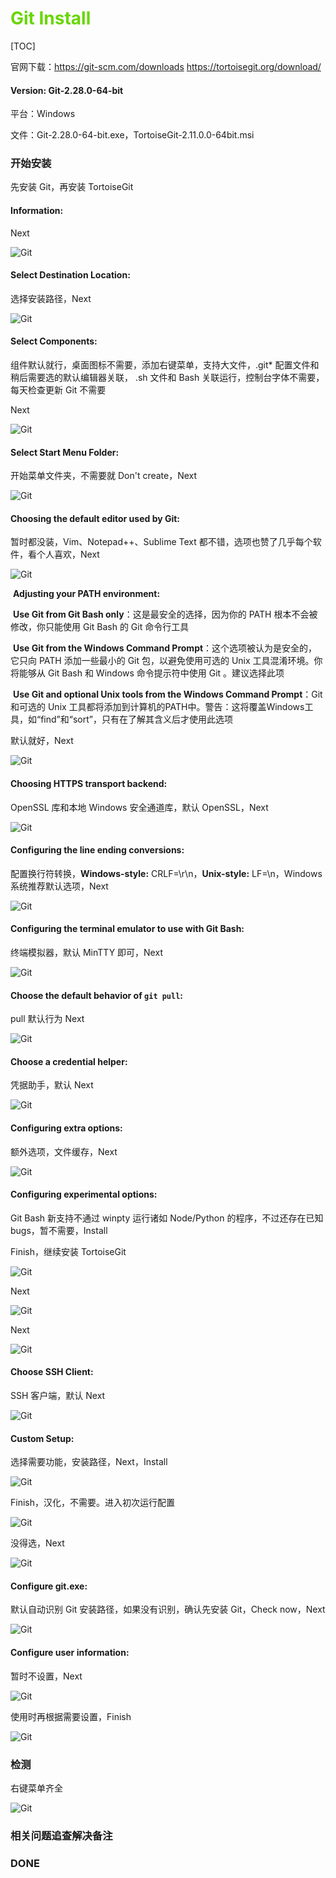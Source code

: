 # <font color=#69D600>Git Install</font>

[TOC]

官网下载：https://git-scm.com/downloads
   				https://tortoisegit.org/download/

#### Version: Git-2.28.0-64-bit

平台：Windows

文件：Git-2.28.0-64-bit.exe，TortoiseGit-2.11.0.0-64bit.msi



### 开始安装

先安装 Git，再安装 TortoiseGit

#### Information:

Next

![Git](./images/Git/Git001.png "Information") 



#### Select Destination Location:

选择安装路径，Next

![Git](./images/Git/Git002.png "Select Destination Location") 



#### Select Components:

组件默认就行，桌面图标不需要，添加右键菜单，支持大文件，.git* 配置文件和稍后需要选的默认编辑器关联， .sh 文件和 Bash 关联运行，控制台字体不需要，每天检查更新 Git 不需要

Next

![Git](./images/Git/Git003.png "Select Components") 



#### Select Start Menu Folder:

开始菜单文件夹，不需要就 Don't create，Next

![Git](./images/Git/Git004.png "Select Start Menu Folder") 



#### Choosing the default editor used by Git:

暂时都没装，Vim、Notepad++、Sublime Text 都不错，选项也赞了几乎每个软件，看个人喜欢，Next

![Git](./images/Git/Git005.png "Choosing the default editor used by Git") 

​	**Adjusting your PATH environment:**

​	**Use Git from Git Bash only**：这是最安全的选择，因为你的 PATH 根本不会被修改，你只能使用 Git Bash 的 Git 命令行工具

​	**Use Git from the Windows Command Prompt**：这个选项被认为是安全的，它只向 PATH 添加一些最小的 Git 包，以避免使用可选的 Unix 工具混淆环境。你将能够从 Git Bash 和 Windows 命令提示符中使用 Git 。建议选择此项

​	**Use Git and optional Unix tools from the Windows Command Prompt**：Git 和可选的 Unix 工具都将添加到计算机的PATH中。警告：这将覆盖Windows工具，如“find”和“sort”，只有在了解其含义后才使用此选项

默认就好，Next

![Git](./images/Git/Git006.png "Use Git") 



#### Choosing HTTPS transport backend:

OpenSSL 库和本地 Windows 安全通道库，默认 OpenSSL，Next

![Git](./images/Git/Git007.png "Choosing HTTPS transport backend") 



#### Configuring the line ending conversions:

配置换行符转换，**Windows-style:** CRLF=\r\n，**Unix-style:** LF=\n，Windows系统推荐默认选项，Next

![Git](./images/Git/Git008.png "Configuring the line ending conversions") 



#### Configuring the terminal emulator to use with Git Bash:

终端模拟器，默认 MinTTY 即可，Next

![Git](./images/Git/Git009.png "Configuring the terminal emulator to use with Git Bash") 



#### Choose the default behavior of `git pull`:

pull 默认行为 Next

![Git](./images/Git/Git010.png "Choose the default behavior of `git pull`") 



#### Choose a credential helper:

凭据助手，默认 Next

![Git](./images/Git/Git011.png "Choose a credential helper") 



#### Configuring extra options:

额外选项，文件缓存，Next

![Git](./images/Git/Git012.png "Configuring extra options") 



#### Configuring experimental options:

Git Bash 新支持不通过 winpty 运行诸如 Node/Python 的程序，不过还存在已知 bugs，暂不需要，Install

Finish，继续安装 TortoiseGit

![Git](./images/Git/Git013.png "Configuring experimental options") 

Next

![Git](./images/Git/Git014.png "TortoiseGit") 

Next

![Git](./images/Git/Git015.png "TortoiseGit") 



#### Choose SSH Client:

SSH 客户端，默认 Next

![Git](./images/Git/Git016.png "Choose SSH Client") 



#### Custom Setup:

选择需要功能，安装路径，Next，Install

![Git](./images/Git/Git017.png "Custom Setup") 

Finish，汉化，不需要。进入初次运行配置

![Git](./images/Git/Git018.png "Finish") 

没得选，Next

![Git](./images/Git/Git019.png "Finish") 



#### Configure git.exe:

默认自动识别 Git 安装路径，如果没有识别，确认先安装 Git，Check now，Next

![Git](./images/Git/Git020.png "Configure git.exe") 



#### Configure user information:

暂时不设置，Next

![Git](./images/Git/Git021.png "Configure user information") 

使用时再根据需要设置，Finish

![Git](./images/Git/Git022.png "Finish") 



### 检测
右键菜单齐全

![Git](./images/Git/Git023.png "右键菜单") 



### 相关问题追查解决备注



### DONE




